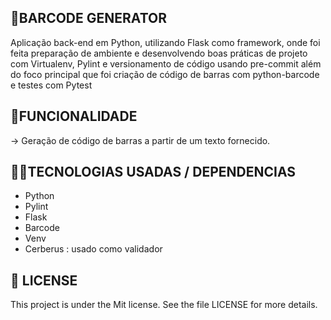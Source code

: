 ## 💼BARCODE GENERATOR

Aplicação back-end em Python, utilizando Flask como framework, onde foi feita preparação de ambiente e desenvolvendo boas práticas de projeto com Virtualenv, Pylint e versionamento de código usando pre-commit além do foco principal que foi criação de código de barras com python-barcode e testes com Pytest

## 🔗FUNCIONALIDADE
-> Geração de código de barras a partir de um texto fornecido.

## 👩‍💻TECNOLOGIAS USADAS / DEPENDENCIAS
 - Python
 - Pylint
 - Flask
 - Barcode
 - Venv
 - Cerberus : usado como validador
   
## 📑 LICENSE
This project is under the Mit license. See the file LICENSE for more details.
